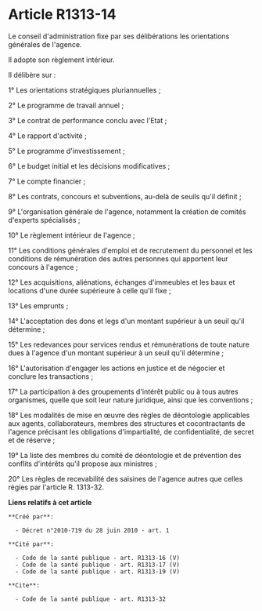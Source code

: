 # Article R1313-14

Le conseil d'administration fixe par ses délibérations les orientations générales de l'agence. 

Il adopte son règlement intérieur. 

Il délibère sur : 

1° Les orientations stratégiques pluriannuelles ; 

2° Le programme de travail annuel ; 

3° Le contrat de performance conclu avec l'Etat ; 

4° Le rapport d'activité ; 

5° Le programme d'investissement ; 

6° Le budget initial et les décisions modificatives ; 

7° Le compte financier ; 

8° Les contrats, concours et subventions, au-delà de seuils qu'il définit ; 

9° L'organisation générale de l'agence, notamment la création de comités d'experts spécialisés ; 

10° Le règlement intérieur de l'agence ; 

11° Les conditions générales d'emploi et de recrutement du personnel et les conditions de rémunération des autres personnes
qui apportent leur concours à l'agence ; 

12° Les acquisitions, aliénations, échanges d'immeubles et les baux et locations d'une durée supérieure à celle qu'il fixe ; 

13° Les emprunts ; 

14° L'acceptation des dons et legs d'un montant supérieur à un seuil qu'il détermine ; 

15° Les redevances pour services rendus et rémunérations de toute nature dues à l'agence d'un montant supérieur à un seuil
qu'il détermine ; 

16° L'autorisation d'engager les actions en justice et de négocier et conclure les transactions ; 

17° La participation à des groupements d'intérêt public ou à tous autres organismes, quelle que soit leur nature juridique,
ainsi que les conventions ; 

18° Les modalités de mise en œuvre des règles de déontologie applicables aux agents, collaborateurs, membres des structures
et cocontractants de l'agence précisant les obligations d'impartialité, de confidentialité, de secret et de réserve ; 

19° La liste des membres du comité de déontologie et de prévention des conflits d'intérêts qu'il propose aux ministres ; 

20° Les règles de recevabilité des saisines de l'agence autres que celles régies par l'article R. 1313-32.

**Liens relatifs à cet article**

	**Créé par**:

	  - Décret n°2010-719 du 28 juin 2010 - art. 1

	**Cité par**:

	  - Code de la santé publique - art. R1313-16 (V)
	  - Code de la santé publique - art. R1313-17 (V)
	  - Code de la santé publique - art. R1313-19 (V)

	**Cite**:

	  - Code de la santé publique - art. R1313-32
